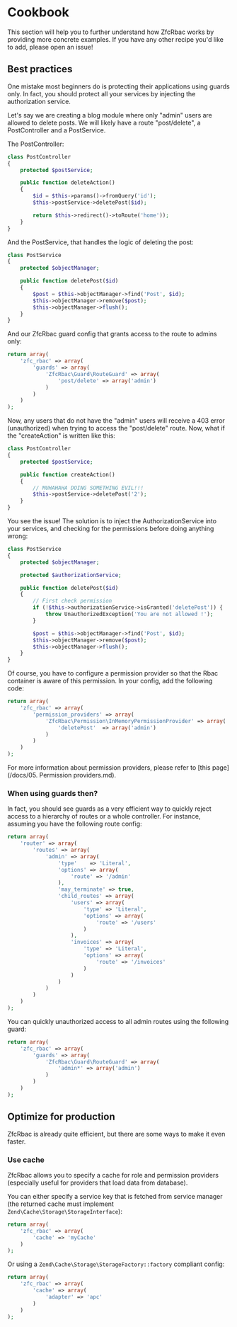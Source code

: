 # Cookbook

This section will help you to further understand how ZfcRbac works by providing more concrete examples. If you have
any other recipe you'd like to add, please open an issue!

## Best practices

One mistake most beginners do is protecting their applications using guards only. In fact, you should protect all
your services by injecting the authorization service.

Let's say we are creating a blog module where only "admin" users are allowed to delete posts. We will likely have
a route "post/delete", a PostController and a PostService.

The PostController:

```php
class PostController
{
    protected $postService;

    public function deleteAction()
    {
        $id = $this->params()->fromQuery('id');
        $this->postService->deletePost($id);

        return $this->redirect()->toRoute('home'));
    }
}
```

And the PostService, that handles the logic of deleting the post:

```php
class PostService
{
    protected $objectManager;

    public function deletePost($id)
    {
        $post = $this->objectManager->find('Post', $id);
        $this->objectManager->remove($post);
        $this->objectManager->flush();
    }
}
```

And our ZfcRbac guard config that grants access to the route to admins only:

```php
return array(
    'zfc_rbac' => array(
        'guards' => array(
            'ZfcRbac\Guard\RouteGuard' => array(
                'post/delete' => array('admin')
            )
        )
    )
);
```

Now, any users that do not have the "admin" users will receive a 403 error (unauthorized) when trying to access
the "post/delete" route. Now, what if the "createAction" is written like this:

```php
class PostController
{
    protected $postService;

    public function createAction()
    {
        // MUHAHAHA DOING SOMETHING EVIL!!!
        $this->postService->deletePost('2');
    }
}
```

You see the issue! The solution is to inject the AuthorizationService into your services, and checking for the
permissions before doing anything wrong:

```php
class PostService
{
    protected $objectManager;

    protected $authorizationService;

    public function deletePost($id)
    {
        // First check permission
        if (!$this->authorizationService->isGranted('deletePost')) {
            throw UnauthorizedException('You are not allowed !');
        }

        $post = $this->objectManager->find('Post', $id);
        $this->objectManager->remove($post);
        $this->objectManager->flush();
    }
}
```

Of course, you have to configure a permission provider so that the Rbac container is aware of this permission. In
your config, add the following code:

```php
return array(
    'zfc_rbac' => array(
        'permission_providers' => array(
            'ZfcRbac\Permission\InMemoryPermissionProvider' => array(
                'deletePost'  => array('admin')
            )
        )
    )
);
```

For more information about permission providers, please refer to [this page](/docs/05. Permission providers.md).

### When using guards then?

In fact, you should see guards as a very efficient way to quickly reject access to a hierarchy of routes or a
whole controller. For instance, assuming you have the following route config:


```php
return array(
    'router' => array(
        'routes' => array(
            'admin' => array(
                'type'    => 'Literal',
                'options' => array(
                    'route' => '/admin'
                ),
                'may_terminate' => true,
                'child_routes' => array(
                    'users' => array(
                        'type' => 'Literal',
                        'options' => array(
                            'route' => '/users'
                        )
                    ),
                    'invoices' => array(
                        'type' => 'Literal',
                        'options' => array(
                            'route' => '/invoices'
                        )
                    )
                )
            )
        )
    )
);
```

You can quickly unauthorized access to all admin routes using the following guard:

```php
return array(
    'zfc_rbac' => array(
        'guards' => array(
            'ZfcRbac\Guard\RouteGuard' => array(
                'admin*' => array('admin')
            )
        )
    )
);
```

## Optimize for production

ZfcRbac is already quite efficient, but there are some ways to make it even faster.

### Use cache

ZfcRbac allows you to specify a cache for role and permission providers (especially useful for providers that load
data from database).

You can either specify a service key that is fetched from service manager (the returned cache must
implement `Zend\Cache\Storage\StorageInterface`):

```php
return array(
    'zfc_rbac' => array(
        'cache' => 'myCache'
    )
);
```

Or using a `Zend\Cache\Storage\StorageFactory::factory` compliant config:

```php
return array(
    'zfc_rbac' => array(
        'cache' => array(
            'adapter' => 'apc'
        )
    )
);
```

